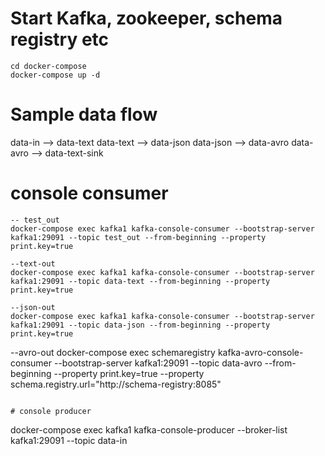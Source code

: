 # Start Kafka, zookeeper, schema registry etc
```
cd docker-compose
docker-compose up -d
```


# Sample data flow

data-in  --> data-text
data-text --> data-json
data-json --> data-avro
data-avro --> data-text-sink

# console consumer
```
-- test_out
docker-compose exec kafka1 kafka-console-consumer --bootstrap-server kafka1:29091 --topic test_out --from-beginning --property print.key=true

--text-out
docker-compose exec kafka1 kafka-console-consumer --bootstrap-server kafka1:29091 --topic data-text --from-beginning --property print.key=true

--json-out
docker-compose exec kafka1 kafka-console-consumer --bootstrap-server kafka1:29091 --topic data-json --from-beginning --property print.key=true
```

--avro-out
docker-compose exec schemaregistry kafka-avro-console-consumer --bootstrap-server kafka1:29091 --topic data-avro --from-beginning --property print.key=true --property schema.registry.url="http://schema-registry:8085"
```

# console producer
```
docker-compose exec kafka1 kafka-console-producer --broker-list kafka1:29091 --topic data-in
```

